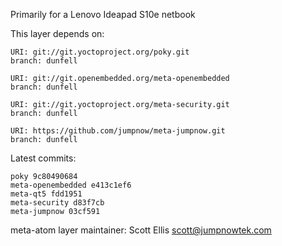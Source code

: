 Primarily for a Lenovo Ideapad S10e netbook

This layer depends on:

    URI: git://git.yoctoproject.org/poky.git
    branch: dunfell

    URI: git://git.openembedded.org/meta-openembedded
    branch: dunfell

    URI: git://git.yoctoproject.org/meta-security.git
    branch: dunfell

    URI: https://github.com/jumpnow/meta-jumpnow.git
    branch: dunfell


Latest commits:

    poky 9c80490684
    meta-openembedded e413c1ef6
    meta-qt5 fdd1951
    meta-security d83f7cb
    meta-jumpnow 03cf591

meta-atom layer maintainer: Scott Ellis <scott@jumpnowtek.com>
